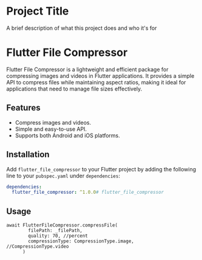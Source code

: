 
# Project Title

A brief description of what this project does and who it's for

# Flutter File Compressor

Flutter File Compressor is a lightweight and efficient package for compressing images and videos in Flutter applications. It provides a simple API to compress files while maintaining aspect ratios, making it ideal for applications that need to manage file sizes effectively.

## Features

- Compress images and videos.
- Simple and easy-to-use API.
- Supports both Android and iOS platforms.

## Installation

Add `flutter_file_compressor` to your Flutter project by adding the following line to your `pubspec.yaml` under `dependencies`:

```yaml
dependencies:
  flutter_file_compressor: ^1.0.0# flutter_file_compressor
```

## Usage

```usage
await FlutterFileCompressor.compressFile(
        filePath: _filePath,
        quality: 70, //percent
        compressionType: CompressionType.image, //CompressionType.video
      )
